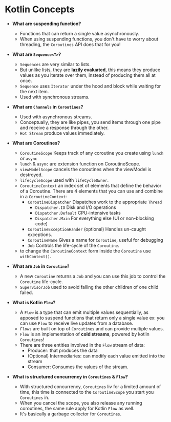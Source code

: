 # Kotlin Concepts

* **What are suspending function?**
    - Functions that can return a single value asynchronously.
    - When using suspending functions, you don't have to worry about threading, the `Coroutines` API does that for you!

* **What are `Sequence<T>`?**
    - `Sequences` are very similar to lists.
    - But unlike lists, they are **lazily evaluated**, this means they produce values as you iterate over them, instead
      of producing them all at once.
    - `Sequence` uses `Iterator` under the hood and block while waiting for the next item.
    - Used with synchronous streams.

* **What are `Channels` in `Coroutines`?**
    - Used with asynchronous streams.
    - Conceptually, they are like pipes, you send items through one pipe and receive a response through the other.
    - `Hot Stream` produce values immediately.


* **What are Coroutines?**
    - `CoroutineScope` Keeps track of any coroutine you create using `lunch` or `async`
    - `lunch` & `async` are extension function on CoroutineScope.
    - `viewModelScope` cancels the coroutines when the viewModel is destroyed.
    - `lifecycleScope` used with `lifeCycleOwner`.
    - `CoroutineContext` an index set of elements that define the behavior of a Coroutine. There are 4 elements that you
      can use and combine in a `CoroutineContext`:
        - `CoroutineDispatcher` Dispatches work to the appropriate `Thread`
            - `Dispatcher.IO` Disk and I/O operations
            - `Dispatcher.Default` CPU-intensive tasks
            - `Dispatcher.Main` For everything else (UI or non-blocking code)
        - `CoroutineExceptionHander` (optional) Handles un-caught exceptions.
        - `CoroutineName` Gives a name for `Coroutine`, useful for debugging
        - `Job` Controls the life-cycle of the `Coroutine`.
    - to change the `CoroutineContext` form inside the `Coroutine` use `withContext()`.

* **What are `Job` in `Coroutine`?**
    - A new `Coroutine` returns a `Job` and you can use this job to control the `Coroutine` life-cycle.
    - `SupervisorJob` used to avoid falling the other children of one child failed.

* **What is Kotlin `Flow`?**
    - A `Flow` is a type that can emit multiple values sequentially, as apposed to suspend functions that return only a
      single value ex: you can use `Flow` to receive live updates from a database.
    - `Flows` are built on top of `Coroutines` and can provide multiple values.
    - `Flow` is an implementation of **cold streams**, powered by kotlin `Coroutines`!
    - There are three entities involved in the `Flow` stream of data:
        - Producer: that produces the data
        - (Optional) Intermediaries: can modify each value emitted into the stream
        - Consumer: Consumes the values of the stream.

* **What is structured concurrency in `Coroutines` & `Flow`?**
    - With structured concurrency, `Coroutines` liv for a limited amount of time, this time is connected to
      the `CoroutineScope` you start you `Coroutines` in.
    - When you cancel the scope, you also release any running coroutines, the same rule apply for Kotlin `Flow` as well. 
    - It's basically a garbage collector for `Coroutines`.
    